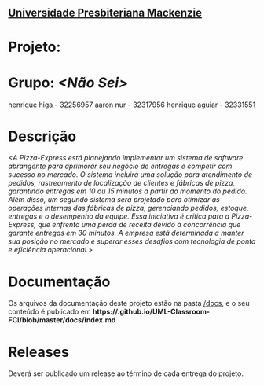 <h2><a href= "https://www.mackenzie.br">Universidade Presbiteriana Mackenzie</a></h2>




# Projeto: *<UML>*

# Grupo: *<Não Sei>*
henrique higa - 32256957
aaron nur - 32317956
henrique aguiar - 32331551

# Descrição

*<A Pizza-Express está planejando implementar um sistema de software abrangente para aprimorar seu negócio de entregas e competir com sucesso no mercado. O sistema incluirá uma solução para atendimento de pedidos, rastreamento de localização de clientes e fábricas de pizza, garantindo entregas em 10 ou 15 minutos a partir do momento do pedido. Além disso, um segundo sistema será projetado para otimizar as operações internas das fábricas de pizza, gerenciando pedidos, estoque, entregas e o desempenho da equipe. Essa iniciativa é crítica para a Pizza-Express, que enfrenta uma perda de receita devido à concorrência que garante entregas em 30 minutos. A empresa está determinada a manter sua posição no mercado e superar esses desafios com tecnologia de ponta e eficiência operacional.>*

# Documentação

Os arquivos da documentação deste projeto estão na pasta [/docs](/docs), e o seu conteúdo é publicado em **https://<usuario>.github.io/UML-Classroom-FCI/blob/master/docs/index.md**



# Releases

Deverá ser publicado um release ao término de cada entrega do projeto.
